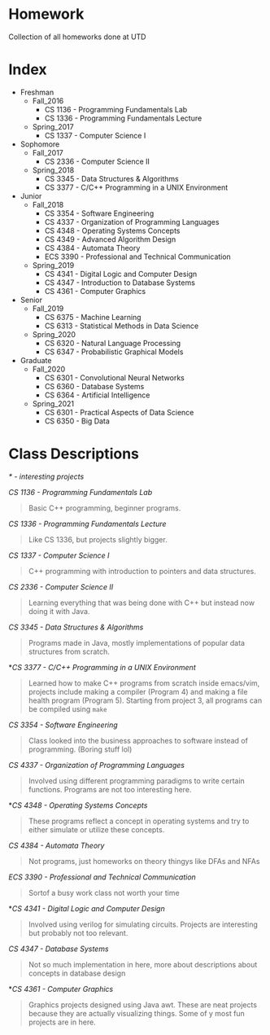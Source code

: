 # Homework
Collection of all homeworks done at UTD

# Index
- Freshman
	- Fall_2016
		- CS 1136 - Programming Fundamentals Lab
		- CS 1336 - Programming Fundamentals Lecture
	- Spring_2017
		- CS 1337 - Computer Science I
- Sophomore
	- Fall_2017
		- CS 2336 - Computer Science II
	- Spring_2018
		- CS 3345 - Data Structures & Algorithms
		- CS 3377 - C/C++ Programming in a UNIX Environment
- Junior
	- Fall_2018
		- CS 3354 - Software Engineering
		- CS 4337 - Organization of Programming Languages
		- CS 4348 - Operating Systems Concepts
		- CS 4349 - Advanced Algorithm Design
		- CS 4384 - Automata Theory
		- ECS 3390 - Professional and Technical Communication
	- Spring_2019
		- CS 4341 - Digital Logic and Computer Design
		- CS 4347 - Introduction to Database Systems
		- CS 4361 - Computer Graphics
- Senior
	- Fall_2019
		- CS 6375 - Machine Learning
		- CS 6313 - Statistical Methods in Data Science
	- Spring_2020
		- CS 6320 - Natural Language Processing
		- CS 6347 - Probabilistic Graphical Models
- Graduate
	- Fall_2020
		- CS 6301 - Convolutional Neural Networks
		- CS 6360 - Database Systems
		- CS 6364 - Artificial Intelligence
	- Spring_2021
		- CS 6301 - Practical Aspects of Data Science
		- CS 6350 - Big Data
# Class Descriptions
*\* - interesting projects*

*CS 1136 - Programming Fundamentals Lab*

>Basic C++ programming, beginner programs.

*CS 1336 - Programming Fundamentals Lecture*

>Like CS 1336, but projects slightly bigger.

*CS 1337 - Computer Science I*

>C++ programming with introduction to pointers and data structures.

*CS 2336 - Computer Science II*

>Learning everything that was being done with C++ but instead now doing it with Java.

*CS 3345 - Data Structures & Algorithms*

>Programs made in Java, mostly implementations of popular data structures from scratch.

\**CS 3377 - C/C++ Programming in a UNIX Environment*

>Learned how to make C++ programs from scratch inside emacs/vim, projects include making a compiler (Program 4)
and making a file health program (Program 5). Starting from project 3, all programs can be compiled using `make`

*CS 3354 - Software Engineering*

>Class looked into the business approaches to software instead of programming. (Boring stuff lol)

*CS 4337 - Organization of Programming Languages*

>Involved using different programming paradigms to write certain functions. Programs are not too interesting here.

\**CS 4348 - Operating Systems Concepts*

>These programs reflect a concept in operating systems and try to either simulate or utilize these concepts.

*CS 4384 - Automata Theory*

>Not programs, just homeworks on theory thingys like DFAs and NFAs

*ECS 3390 - Professional and Technical Communication*

>Sortof a busy work class not worth your time

\**CS 4341 - Digital Logic and Computer Design*

>Involved using verilog for simulating circuits. Projects are interesting but probably not too relevant.

*CS 4347 - Database Systems*

>Not so much implementation in here, more about descriptions about concepts in database design

\**CS 4361 - Computer Graphics*

>Graphics projects designed using Java awt. These are neat projects because they are actually visualizing things.
Some of y most fun projects are in here. 
